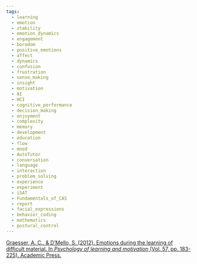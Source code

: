 ```yaml
---
tags:
  - learning
  - emotion
  - stability
  - emotion_dynamics
  - engagement
  - boredom
  - positive_emotions
  - affect
  - dynamics
  - confusion
  - frustration
  - sense_making
  - insight
  - motivation
  - AI
  - HCI
  - cognitive_performance
  - decision_making
  - enjoyment
  - complexity
  - memory
  - development
  - education
  - flow
  - mood
  - AutoTutor
  - conversation
  - language
  - interaction
  - problem_solving
  - experience
  - experiment
  - iSAT
  - Fundamentals_of_CAS
  - report
  - facial_expressions
  - behavior_coding
  - mathematics
  - postural_control
---
```

[Graesser, A. C., & D’Mello, S. (2012). Emotions during the learning of difficult material. In _Psychology of learning and motivation_ (Vol. 57, pp. 183-225). Academic Press.](https://www.sciencedirect.com/science/article/pii/B9780123942937000054?casa_token=S1ke2QU42VsAAAAA:azEWG_2FcomAF635vmdtwrAccwwQ3yXpjf7VG1PACwczzqdH90KpXTnZGQHoKrbpRf4kuEnwaA)